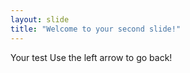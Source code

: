 ```yaml
---
layout: slide
title: "Welcome to your second slide!"
---
```

Your test
Use the left arrow to go back!
